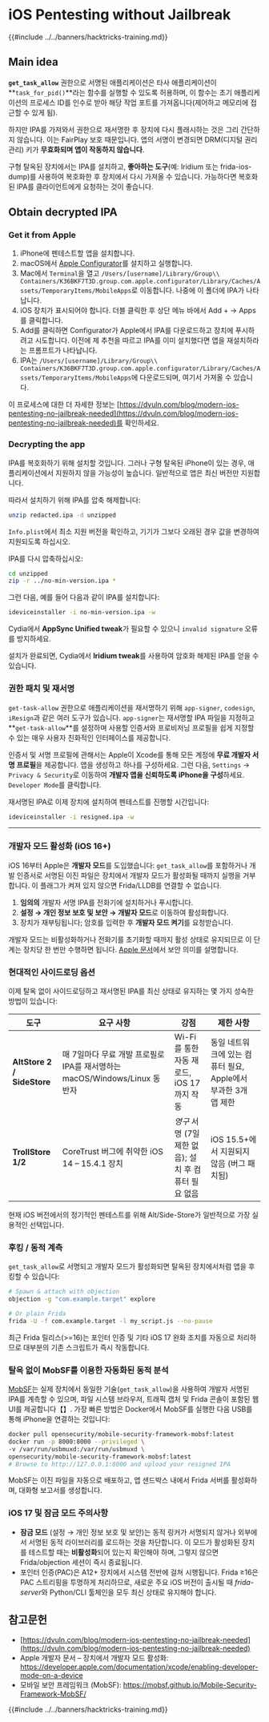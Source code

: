 # iOS Pentesting without Jailbreak

{{#include ../../banners/hacktricks-training.md}}

## Main idea

**`get_task_allow`** 권한으로 서명된 애플리케이션은 타사 애플리케이션이 **`task_for_pid()`**라는 함수를 실행할 수 있도록 허용하며, 이 함수는 초기 애플리케이션의 프로세스 ID를 인수로 받아 해당 작업 포트를 가져옵니다(제어하고 메모리에 접근할 수 있게 됨).

하지만 IPA를 가져와서 권한으로 재서명한 후 장치에 다시 플래시하는 것은 그리 간단하지 않습니다. 이는 FairPlay 보호 때문입니다. 앱의 서명이 변경되면 DRM(디지털 권리 관리) 키가 **무효화되며 앱이 작동하지 않습니다**.

구형 탈옥된 장치에서는 IPA를 설치하고, **좋아하는 도구**(예: Iridium 또는 frida-ios-dump)를 사용하여 복호화한 후 장치에서 다시 가져올 수 있습니다. 가능하다면 복호화된 IPA를 클라이언트에게 요청하는 것이 좋습니다.


## Obtain decrypted IPA

### Get it from Apple

1. iPhone에 펜테스트할 앱을 설치합니다.
2. macOS에서 [Apple Configurator](https://apps.apple.com/au/app/apple-configurator/id1037126344?mt=12)를 설치하고 실행합니다.
3. Mac에서 `Terminal`을 열고 `/Users/[username]/Library/Group\\ Containers/K36BKF7T3D.group.com.apple.configurator/Library/Caches/Assets/TemporaryItems/MobileApps`로 이동합니다. 나중에 이 폴더에 IPA가 나타납니다.
4. iOS 장치가 표시되어야 합니다. 더블 클릭한 후 상단 메뉴 바에서 Add + → Apps를 클릭합니다.
5. Add를 클릭하면 Configurator가 Apple에서 IPA를 다운로드하고 장치에 푸시하려고 시도합니다. 이전에 제 추천을 따르고 IPA를 이미 설치했다면 앱을 재설치하라는 프롬프트가 나타납니다.
6. IPA는 `/Users/[username]/Library/Group\\ Containers/K36BKF7T3D.group.com.apple.configurator/Library/Caches/Assets/TemporaryItems/MobileApps`에 다운로드되며, 여기서 가져올 수 있습니다.

이 프로세스에 대한 더 자세한 정보는 [https://dvuln.com/blog/modern-ios-pentesting-no-jailbreak-needed](https://dvuln.com/blog/modern-ios-pentesting-no-jailbreak-needed)를 확인하세요.


### Decrypting the app

IPA를 복호화하기 위해 설치할 것입니다. 그러나 구형 탈옥된 iPhone이 있는 경우, 애플리케이션에서 지원하지 않을 가능성이 높습니다. 일반적으로 앱은 최신 버전만 지원합니다.

따라서 설치하기 위해 IPA를 압축 해제합니다:
```bash
unzip redacted.ipa -d unzipped
```
`Info.plist`에서 최소 지원 버전을 확인하고, 기기가 그보다 오래된 경우 값을 변경하여 지원되도록 하십시오.

IPA를 다시 압축하십시오:
```bash
cd unzipped
zip -r ../no-min-version.ipa *
```
그런 다음, 예를 들어 다음과 같이 IPA를 설치합니다:
```bash
ideviceinstaller -i no-min-version.ipa -w
```
Cydia에서 **AppSync Unified tweak**가 필요할 수 있으니 `invalid signature` 오류를 방지하세요.

설치가 완료되면, Cydia에서 **Iridium tweak**를 사용하여 암호화 해제된 IPA를 얻을 수 있습니다.


### 권한 패치 및 재서명

`get-task-allow` 권한으로 애플리케이션을 재서명하기 위해 `app-signer`, `codesign`, `iResign`과 같은 여러 도구가 있습니다. `app-signer`는 재서명할 IPA 파일을 지정하고 **`get-task-allow`**를 설정하며 사용할 인증서와 프로비저닝 프로필을 쉽게 지정할 수 있는 매우 사용자 친화적인 인터페이스를 제공합니다.

인증서 및 서명 프로필에 관해서는 Apple이 Xcode를 통해 모든 계정에 **무료 개발자 서명 프로필**을 제공합니다. 앱을 생성하고 하나를 구성하세요. 그런 다음, `Settings` → `Privacy & Security`로 이동하여 **개발자 앱을 신뢰하도록 iPhone을 구성**하세요. `Developer Mode`를 클릭합니다.

재서명된 IPA로 이제 장치에 설치하여 펜테스트를 진행할 시간입니다:
```bash
ideviceinstaller -i resigned.ipa -w
```
---

### 개발자 모드 활성화 (iOS 16+)

iOS 16부터 Apple은 **개발자 모드**를 도입했습니다: `get_task_allow`를 포함하거나 개발 인증서로 서명된 이진 파일은 장치에서 개발자 모드가 활성화될 때까지 실행을 거부합니다. 이 플래그가 켜져 있지 않으면 Frida/LLDB를 연결할 수 없습니다.

1. **임의의** 개발자 서명 IPA를 전화기에 설치하거나 푸시합니다.
2. **설정 → 개인 정보 보호 및 보안 → 개발자 모드**로 이동하여 활성화합니다.
3. 장치가 재부팅됩니다; 암호를 입력한 후 **개발자 모드 켜기**를 요청받습니다.

개발자 모드는 비활성화하거나 전화기를 초기화할 때까지 활성 상태로 유지되므로 이 단계는 장치당 한 번만 수행하면 됩니다. [Apple 문서](https://developer.apple.com/documentation/xcode/enabling-developer-mode-on-a-device)에서 보안 의미를 설명합니다.

### 현대적인 사이드로딩 옵션

이제 탈옥 없이 사이드로딩하고 재서명된 IPA를 최신 상태로 유지하는 몇 가지 성숙한 방법이 있습니다:

| 도구 | 요구 사항 | 강점 | 제한 사항 |
|------|--------------|-----------|-------------|
| **AltStore 2 / SideStore** | 매 7일마다 무료 개발 프로필로 IPA를 재서명하는 macOS/Windows/Linux 동반자 | Wi-Fi를 통한 자동 재로드, iOS 17까지 작동 | 동일 네트워크에 있는 컴퓨터 필요, Apple에서 부과한 3개 앱 제한 |
| **TrollStore 1/2** | CoreTrust 버그에 취약한 iOS 14 – 15.4.1 장치 | *영구* 서명 (7일 제한 없음); 설치 후 컴퓨터 필요 없음 | iOS 15.5+에서 지원되지 않음 (버그 패치됨) |

현재 iOS 버전에서의 정기적인 펜테스트를 위해 Alt/Side-Store가 일반적으로 가장 실용적인 선택입니다.

### 후킹 / 동적 계측

`get_task_allow`로 서명되고 개발자 모드가 활성화되면 탈옥된 장치에서처럼 앱을 후킹할 수 있습니다:
```bash
# Spawn & attach with objection
objection -g "com.example.target" explore

# Or plain Frida
frida -U -f com.example.target -l my_script.js --no-pause
```
최근 Frida 릴리스(>=16)는 포인터 인증 및 기타 iOS 17 완화 조치를 자동으로 처리하므로 대부분의 기존 스크립트가 즉시 작동합니다.

### 탈옥 없이 MobSF를 이용한 자동화된 동적 분석

[MobSF](https://mobsf.github.io/Mobile-Security-Framework-MobSF/)는 실제 장치에서 동일한 기술(`get_task_allow`)을 사용하여 개발자 서명된 IPA를 계측할 수 있으며, 파일 시스템 브라우저, 트래픽 캡처 및 Frida 콘솔이 포함된 웹 UI를 제공합니다【】. 가장 빠른 방법은 Docker에서 MobSF를 실행한 다음 USB를 통해 iPhone을 연결하는 것입니다:
```bash
docker pull opensecurity/mobile-security-framework-mobsf:latest
docker run -p 8000:8000 --privileged \
-v /var/run/usbmuxd:/var/run/usbmuxd \
opensecurity/mobile-security-framework-mobsf:latest
# Browse to http://127.0.0.1:8000 and upload your resigned IPA
```
MobSF는 이진 파일을 자동으로 배포하고, 앱 샌드박스 내에서 Frida 서버를 활성화하며, 대화형 보고서를 생성합니다.

### iOS 17 및 잠금 모드 주의사항

* **잠금 모드** (설정 → 개인 정보 보호 및 보안)는 동적 링커가 서명되지 않거나 외부에서 서명된 동적 라이브러리를 로드하는 것을 차단합니다. 이 모드가 활성화된 장치를 테스트할 때는 **비활성화**되어 있는지 확인해야 하며, 그렇지 않으면 Frida/objection 세션이 즉시 종료됩니다.
* 포인터 인증(PAC)은 A12+ 장치에서 시스템 전반에 걸쳐 시행됩니다. Frida ≥16은 PAC 스트리핑을 투명하게 처리하므로, 새로운 주요 iOS 버전이 출시될 때 *frida-server*와 Python/CLI 툴체인을 모두 최신 상태로 유지해야 합니다.

## 참고문헌

- [https://dvuln.com/blog/modern-ios-pentesting-no-jailbreak-needed](https://dvuln.com/blog/modern-ios-pentesting-no-jailbreak-needed)
- Apple 개발자 문서 – 장치에서 개발자 모드 활성화: <https://developer.apple.com/documentation/xcode/enabling-developer-mode-on-a-device>
- 모바일 보안 프레임워크 (MobSF): <https://mobsf.github.io/Mobile-Security-Framework-MobSF/>

{{#include ../../banners/hacktricks-training.md}}
